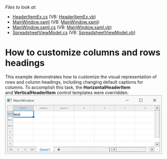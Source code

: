 <!-- default file list -->
*Files to look at*:

* [HeaderItemEx.cs](./CS/WpfApplication2/HeaderItemEx.cs) (VB: [HeaderItemEx.vb](./VB/WpfApplication2/HeaderItemEx.vb))
* [MainWindow.xaml](./CS/WpfApplication2/MainWindow.xaml) (VB: [MainWindow.xaml](./VB/WpfApplication2/MainWindow.xaml))
* [MainWindow.xaml.cs](./CS/WpfApplication2/MainWindow.xaml.cs) (VB: [MainWindow.xaml.vb](./VB/WpfApplication2/MainWindow.xaml.vb))
* [SpreadsheetViewModel.cs](./CS/WpfApplication2/SpreadsheetViewModel.cs) (VB: [SpreadsheetViewModel.vb](./VB/WpfApplication2/SpreadsheetViewModel.vb))
<!-- default file list end -->
#  How to customize columns and rows headings


<p>This example demonstrates how to customize the visual representation of rows and column headings, including changing default captions for columns. To accomplish this task, the <strong>HorizontalHeaderItem</strong> and <strong>VerticalHeaderItem</strong> control templates were overridden. <br><img src="https://raw.githubusercontent.com/DevExpress-Examples/how-to-customize-columns-and-rows-headings-t466836/19.2.2+/media/974c93a6-cc4b-11e6-80bf-00155d62480c.png"></p>

<br/>


